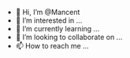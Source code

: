 - 👋 Hi, I’m @Mancent
- 👀 I’m interested in ...
- 🌱 I’m currently learning ...
- 💞️ I’m looking to collaborate on ...
- 📫 How to reach me ...

<!---
Mancent/Mancent is a ✨ special ✨ repository because its `README.md` (this file) appears on your GitHub profile.
You can click the Preview link to take a look at your changes.
--->
